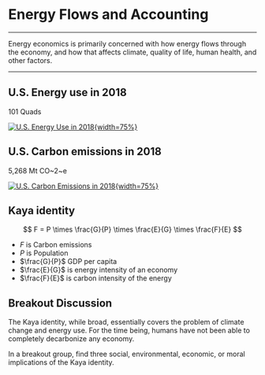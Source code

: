 # Energy Flows and Accounting

----

Energy economics is primarily concerned with how energy flows through the economy,
and how that affects climate, quality of life, human health, and other factors.

----

## U.S. Energy use in 2018

101 Quads

[![U.S. Energy Use in 2018](../images/Energy_2018_United-States.png){width=75%}](../images/Energy_2018_United-States.png)

## U.S. Carbon emissions in 2018

5,268 Mt CO~2~e

[![U.S. Carbon Emissions in 2018](../images/Carbon_2018_United-States.png){width=75%}](../images/Carbon_2018_United-States.png)

## Kaya identity

$$
F = P \times \frac{G}{P} \times \frac{E}{G} \times \frac{F}{E}
$$

* $F$ is Carbon emissions
* $P$ is Population
* $\frac{G}{P}$ GDP per capita
* $\frac{E}{G}$ is energy intensity of an economy
* $\frac{F}{E}$ is carbon intensity of the energy 

## Breakout Discussion

The Kaya identity, while broad, essentially covers the problem of climate change and
energy use. For the time being, humans have not been able to completely decarbonize any
economy.

In a breakout group, find three social, environmental, economic, or moral implications
of the Kaya identity.
